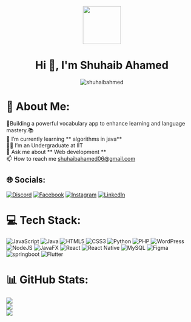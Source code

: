 <p align="center" ><img  src = "https://github.com/7oSkaaa/7oSkaaa/blob/main/Images/about_me.gif?raw=true" width = 100px></p>
<h1 align="center">Hi 👋, I'm Shuhaib Ahamed</h1>
<p align="center"> <img src="https://komarev.com/ghpvc/?username=shuhaibahmed&label=Profile%20views&color=0e75b6&style=flat" alt="shuhaibahmed" /> </p>

# 💫 About Me:
 🚀Building a powerful vocabulary app to enhance learning and language mastery.📚<br>🌱 I’m currently learning ** algorithms in java**<br>🧑‍🎓 I’m an Undergraduate at IIT<br>💬 Ask me about ** Web development **<br>📫 How to reach me shuhaibahamed06@gmail.com<br>


## 🌐 Socials:
[![Discord](https://img.shields.io/badge/Discord-%237289DA.svg?logo=discord&logoColor=white)](https://discord.gg/https://discord.gg/_shuh_aib__ahmd_) [![Facebook](https://img.shields.io/badge/Facebook-%231877F2.svg?logo=Facebook&logoColor=white)](https://facebook.com/https://fb.com/shuhaibahmd21) [![Instagram](https://img.shields.io/badge/Instagram-%23E4405F.svg?logo=Instagram&logoColor=white)](https://instagram.com/https://instagram.com/_shuh_aib__ahmd_) [![LinkedIn](https://img.shields.io/badge/LinkedIn-%230077B5.svg?logo=linkedin&logoColor=white)](https://linkedin.com/in/linkedin.com/in/shuhaib-ahamed-87b0262b6) 

# 💻 Tech Stack:
![JavaScript](https://img.shields.io/badge/javascript-%23323330.svg?style=for-the-badge&logo=javascript&logoColor=%23F7DF1E) ![Java](https://img.shields.io/badge/java-%23ED8B00.svg?style=for-the-badge&logo=openjdk&logoColor=white) ![HTML5](https://img.shields.io/badge/html5-%23E34F26.svg?style=for-the-badge&logo=html5&logoColor=white) ![CSS3](https://img.shields.io/badge/css3-%231572B6.svg?style=for-the-badge&logo=css3&logoColor=white) ![Python](https://img.shields.io/badge/python-3670A0?style=for-the-badge&logo=python&logoColor=ffdd54) ![PHP](https://img.shields.io/badge/php-%23777BB4.svg?style=for-the-badge&logo=php&logoColor=white) ![WordPress](https://img.shields.io/badge/WordPress-%23117AC9.svg?style=for-the-badge&logo=WordPress&logoColor=white) ![NodeJS](https://img.shields.io/badge/node.js-6DA55F?style=for-the-badge&logo=node.js&logoColor=white) ![JavaFX](https://img.shields.io/badge/javafx-%23FF0000.svg?style=for-the-badge&logo=javafx&logoColor=white) ![React](https://img.shields.io/badge/react-%2320232a.svg?style=for-the-badge&logo=react&logoColor=%2361DAFB) ![React Native](https://img.shields.io/badge/react_native-%2320232a.svg?style=for-the-badge&logo=react&logoColor=%2361DAFB) ![MySQL](https://img.shields.io/badge/mysql-4479A1.svg?style=for-the-badge&logo=mysql&logoColor=white) ![Figma](https://img.shields.io/badge/figma-%23F24E1E.svg?style=for-the-badge&logo=figma&logoColor=white)![springboot](https://img.shields.io/badge/SpringBoot-6DB33F?style=for-the-badge&logo=Spring&logoColor=white) ![Flutter](https://img.shields.io/badge/Flutter-%2302569B.svg?style=for-the-badge&logo=Flutter&logoColor=white)



# 📊 GitHub Stats:
![](https://github-readme-stats.vercel.app/api?username=Shuhaibahmed&theme=dark&hide_border=false&include_all_commits=false&count_private=false)<br/>
![](https://github-readme-streak-stats.herokuapp.com/?user=Shuhaibahmed&theme=dark&hide_border=false)<br/>
![](https://github-readme-stats.vercel.app/api/top-langs/?username=Shuhaibahmed&theme=dark&hide_border=false&include_all_commits=false&count_private=false&layout=compact)
</div>
